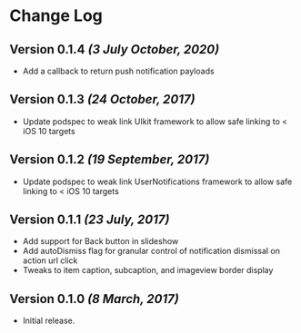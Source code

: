 Change Log
==========

Version 0.1.4 *(3 July October, 2020)*
-------------------------------------------
- Add a callback to return push notification payloads

Version 0.1.3 *(24 October, 2017)*
-------------------------------------------
- Update podspec to weak link UIkit framework to allow safe linking to < iOS 10 targets

Version 0.1.2 *(19 September, 2017)*
-------------------------------------------
- Update podspec to weak link UserNotifications framework to allow safe linking to < iOS 10 targets

Version 0.1.1 *(23 July, 2017)*
-------------------------------------------
- Add support for Back button in slideshow
- Add autoDismiss flag for granular control of notification dismissal on action url click
- Tweaks to item caption, subcaption, and imageview border display

Version 0.1.0 *(8 March, 2017)*
-------------------------------------------
- Initial release.
